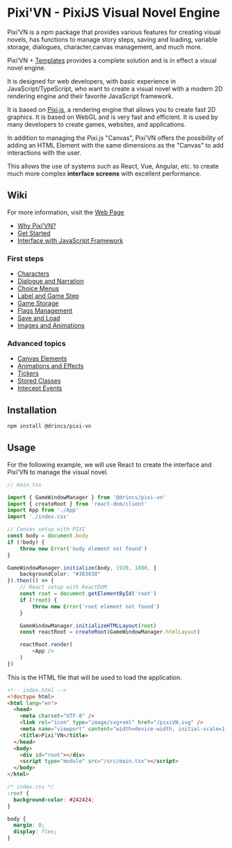 # Pixi'VN - PixiJS Visual Novel Engine

Pixi’VN is a npm package that provides various features for creating visual novels, has functions to manage story steps, saving and loading, variable storage, dialogues, character,canvas management, and much more.

Pixi’VN + [Templates](https://pixi-vn.web.app/start/getting-started.html#pivi-vn-templates) provides a complete solution and is in effect a visual novel engine.

It is designed for web developers, with basic experience in JavaScript/TypeScript, who want to create a visual novel with a modern 2D rendering engine and their favorite JavaScript framework.

It is based on [Pixi.js](https://pixijs.com/), a rendering engine that allows you to create fast 2D graphics. It is based on WebGL and is very fast and efficient. It is used by many developers to create games, websites, and applications.

In addition to managing the Pixi.js "Canvas", Pixi’VN offers the possibility of adding an HTML Element with the same dimensions as the "Canvas" to add interactions with the user.

This allows the use of systems such as React, Vue, Angular, etc. to create much more complex **interface screens** with excellent performance.

## Wiki

For more information, visit the [Web Page](https://pixi-vn.web.app/)

* [Why Pixi’VN?](https://pixi-vn.web.app/start/why.html)
* [Get Started](https://pixi-vn.web.app/start/getting-started.html)
* [Interface with JavaScript Framework](https://pixi-vn.web.app/start/interface.html)

### First steps

* [Characters](https://pixi-vn.web.app/start/character.html)
* [Dialogue and Narration](https://pixi-vn.web.app/start/narration.html)
* [Choice Menus](https://pixi-vn.web.app/start/choices.html)
* [Label and Game Step](https://pixi-vn.web.app/start/labels.html)
* [Game Storage](https://pixi-vn.web.app/start/storage.html)
* [Flags Management](https://pixi-vn.web.app/start/flags.html)
* [Save and Load](https://pixi-vn.web.app/start/save.html)
* [Images and Animations](https://pixi-vn.web.app/start/images.html)

### Advanced topics

* [Canvas Elements](https://pixi-vn.web.app/advanced/canvas-elements.html)
* [Animations and Effects](https://pixi-vn.web.app/advanced/animations-effects.html)
* [Tickers](https://pixi-vn.web.app/advanced/tickers.html)
* [Stored Classes](https://pixi-vn.web.app/advanced/stored-classes.html)
* [Intecept Events](https://pixi-vn.web.app/advanced/intercept-events.html)

## Installation

```bash
npm install @drincs/pixi-vn
```

## Usage

For the following example, we will use React to create the interface and Pixi'VN to manage the visual novel.

```typescript
// main.tsx

import { GameWindowManager } from '@drincs/pixi-vn'
import { createRoot } from 'react-dom/client'
import App from './App'
import './index.css'

// Canvas setup with PIXI
const body = document.body
if (!body) {
    throw new Error('body element not found')
}

GameWindowManager.initialize(body, 1920, 1080, {
    backgroundColor: "#303030"
}).then(() => {
    // React setup with ReactDOM
    const root = document.getElementById('root')
    if (!root) {
        throw new Error('root element not found')
    }

    GameWindowManager.initializeHTMLLayout(root)
    const reactRoot = createRoot(GameWindowManager.htmlLayout)

    reactRoot.render(
        <App />
    )
})
```

This is the HTML file that will be used to load the application.

```html
<!-- index.html -->
<!doctype html>
<html lang="en">
  <head>
    <meta charset="UTF-8" />
    <link rel="icon" type="image/svg+xml" href="/pixiVN.svg" />
    <meta name="viewport" content="width=device-width, initial-scale=1.0" />
    <title>Pixi'VN</title>
  </head>
  <body>
    <div id="root"></div>
    <script type="module" src="/src/main.tsx"></script>
  </body>
</html>
```

```css
/* index.css */
:root {
  background-color: #242424;
}

body {
  margin: 0;
  display: flex;
}
```
